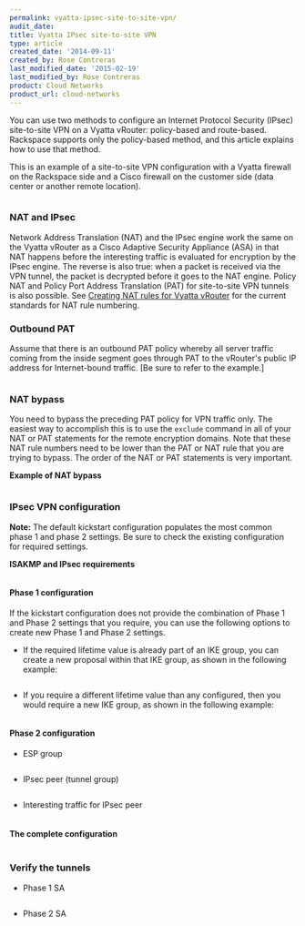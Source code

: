```yaml
---
permalink: vyatta-ipsec-site-to-site-vpn/
audit_date:
title: Vyatta IPsec site-to-site VPN
type: article
created_date: '2014-09-11'
created_by: Rose Contreras
last_modified_date: '2015-02-19'
last_modified_by: Rose Contreras
product: Cloud Networks
product_url: cloud-networks
---
```


You can use two methods to configure an Internet Protocol Security (IPsec) site-to-site VPN on a Vyatta vRouter: policy-based and route-based. Rackspace supports only the policy-based method, and this article explains how to use that method.

This is an example of a site-to-site VPN configuration with a Vyatta firewall on the Rackspace side and a Cisco firewall on the customer side (data center or another remote location).

<img src="884-1.png" alt="" />

### NAT and IPsec

Network Address Translation (NAT) and the IPsec engine work the same on the Vyatta vRouter as a Cisco Adaptive Security Appliance (ASA) in that NAT happens before the interesting traffic is evaluated for encryption by the IPsec engine. The reverse is also true: when a packet is received via the VPN tunnel, the packet is decrypted before it goes to the NAT engine. Policy NAT and Policy Port Address Translation (PAT) for site-to-site VPN tunnels is also possible. See [Creating NAT rules for Vyatta vRouter](/support/how-to/creating-nat-rules-for-vyatta-vrouter) for the current standards for NAT rule numbering.

### Outbound PAT

Assume that there is an outbound PAT policy whereby all server traffic coming from the inside segment goes through PAT to the vRouter's public IP address for Internet-bound traffic. [Be sure to refer to the example.]

<img src="884-2_0.png" alt="" />

### NAT bypass

You need to bypass the preceding PAT policy for VPN traffic only. The easiest way to accomplish this is to use the `exclude` command in all of your NAT or PAT statements for the remote encryption domains. Note that these NAT rule numbers need to be lower than the PAT or NAT rule that you are trying to bypass. The order of the NAT or PAT statements is very important.

**Example of NAT bypass**

<img src="884-3_1.png" alt="" />

### IPsec VPN configuration

**Note:** The default kickstart configuration populates the most common phase 1 and phase 2 settings. Be sure to check the existing configuration for required settings.

**ISAKMP and IPsec requirements**

<img src="884-4_0.png" alt="" />

#### Phase 1 configuration

If the kickstart configuration does not provide the combination of Phase 1 and Phase 2 settings that you require, you can use the following options to create new Phase 1 and Phase 2 settings.

- If the required lifetime value is already part of an  IKE group, you can create a new proposal within that IKE group, as shown in the following example:

  <img src="884-5_0.png" alt="" />

- If you require a different lifetime value than any configured, then you would require a new IKE group, as shown in the following example:

  <img src="884-6_0.png" alt="" />

#### Phase 2 configuration

-  ESP group

  <img src="884-7_0.png" alt="" />

-  IPsec peer (tunnel group)

  <img src="884-8_0.png" alt="" />

-  Interesting traffic for IPsec peer

  <img src="884-10_0.png" alt="" />

#### The complete configuration

<img src="884-11_1.png" alt="" />

### Verify the tunnels

-  Phase 1 SA

  <img src="884-12_0.png" alt="" />

-  Phase 2 SA

  <img src="884-13.png" alt="" />
